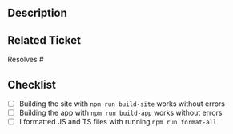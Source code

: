 ## Description

<!-- Thank you for sending the PR! We appreciate you spending the time to work on these changes. -->
<!-- Help us understand your motivation by explaining why you decided to make this change -->

## Related Ticket

<!-- If your changes are related to a github ticket, please provide the issue number: -->

Resolves #<issue-number>

<!-- If there are UI changes, please include a before and after screenshot in the following template:

## Changes

| Before  | After  |
|---------|--------|
|img here |img here|

-->

## Checklist

<!-- Check completed item: [X] -->

- [ ] Building the site with `npm run build-site` works without errors
- [ ] Building the app with `npm run build-app` works without errors
- [ ] I formatted JS and TS files with running `npm run format-all`
